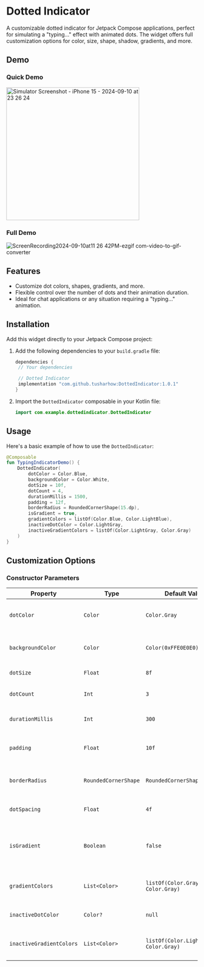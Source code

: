 
# Dotted Indicator

A customizable dotted indicator for Jetpack Compose applications, perfect for simulating a "typing..." effect with animated dots. The widget offers full customization options for color, size, shape, shadow, gradients, and more.

## Demo
### Quick Demo

<img src="https://github.com/user-attachments/assets/0493e1e9-bbeb-4224-a9e6-2bf868f9b021" alt="Simulator Screenshot - iPhone 15 - 2024-09-10 at 23 26 24" width="350"/>

### Full Demo

![ScreenRecording2024-09-10at11 26 42PM-ezgif com-video-to-gif-converter](https://github.com/user-attachments/assets/9c30fde3-7f6f-4e61-a94a-0892632ae1f5)

## Features

- Customize dot colors, shapes, gradients, and more.
- Flexible control over the number of dots and their animation duration.
- Ideal for chat applications or any situation requiring a "typing..." animation.

## Installation

Add this widget directly to your Jetpack Compose project:

1. Add the following dependencies to your `build.gradle` file:

   ```groovy
   dependencies {
    // Your dependencies

    // Dotted Indicator
    implementation "com.github.tusharhow:DottedIndicator:1.0.1"
   }
   ```

2. Import the `DottedIndicator` composable in your Kotlin file:

   ```kotlin
   import com.example.dottedindicator.DottedIndicator
   ```

## Usage

Here's a basic example of how to use the `DottedIndicator`:

```kotlin
@Composable
fun TypingIndicatorDemo() {
    DottedIndicator(
        dotColor = Color.Blue,
        backgroundColor = Color.White,
        dotSize = 10f,
        dotCount = 4,
        durationMillis = 1500,
        padding = 12f,
        borderRadius = RoundedCornerShape(15.dp),
        isGradient = true,
        gradientColors = listOf(Color.Blue, Color.LightBlue),
        inactiveDotColor = Color.LightGray,
        inactiveGradientColors = listOf(Color.LightGray, Color.Gray)
    )
}
```

## Customization Options

### Constructor Parameters

| Property                | Type             | Default Value                                  | Description                                                             |
|-------------------------|------------------|------------------------------------------------|-------------------------------------------------------------------------|
| `dotColor`              | `Color`          | `Color.Gray`                                   | Color of the active dots in the indicator.                             |
| `backgroundColor`       | `Color`          | `Color(0xFFE0E0E0)`                           | Background color of the indicator box.                                  |
| `dotSize`               | `Float`          | `8f`                                          | Size of each dot.                                                       |
| `dotCount`              | `Int`            | `3`                                           | Number of dots to display.                                            |
| `durationMillis`        | `Int`            | `300`                                         | Animation duration for each dot.                                       |
| `padding`               | `Float`          | `10f`                                         | Padding inside the indicator container.                                 |
| `borderRadius`          | `RoundedCornerShape` | `RoundedCornerShape(12.dp)`                 | Border radius of the container.                                        |
| `dotSpacing`            | `Float`          | `4f`                                          | Spacing between dots.                                                  |
| `isGradient`            | `Boolean`        | `false`                                       | Set to `true` if you want to use gradients instead of solid colors.    |
| `gradientColors`        | `List<Color>`    | `listOf(Color.Gray, Color.Gray)`              | Gradient colors for the dots (if enabled).                             |
| `inactiveDotColor`      | `Color?`         | `null`                                        | Color of the inactive dots.                                            |
| `inactiveGradientColors` | `List<Color>`    | `listOf(Color.LightGray, Color.Gray)`         | Gradient colors for inactive dots.                                     |